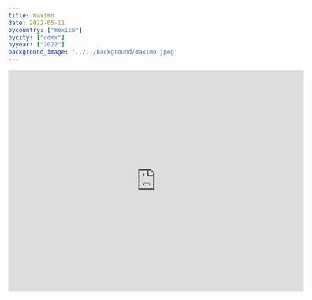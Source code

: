 ```yaml
---
title: maximo
date: 2022-05-11
bycountry: ["mexico"]
bycity: ["cdmx"]
byyear: ["2022"]
background_image: '../../background/maximo.jpeg'
---
```


<iframe src="https://www.google.com/maps/embed?pb=!1m18!1m12!1m3!1d3762.848442780482!2d-99.16065902400051!3d19.418953241115126!2m3!1f0!2f0!3f0!3m2!1i1024!2i768!4f13.1!3m3!1m2!1s0x85d1ff3be3010d77%3A0x61a7328c1d52cc2b!2sMaximo!5e0!3m2!1sen!2sus!4v1701983173204!5m2!1sen!2sus" width="600" height="450" style="border:0;" allowfullscreen="" loading="lazy" referrerpolicy="no-referrer-when-downgrade"></iframe>